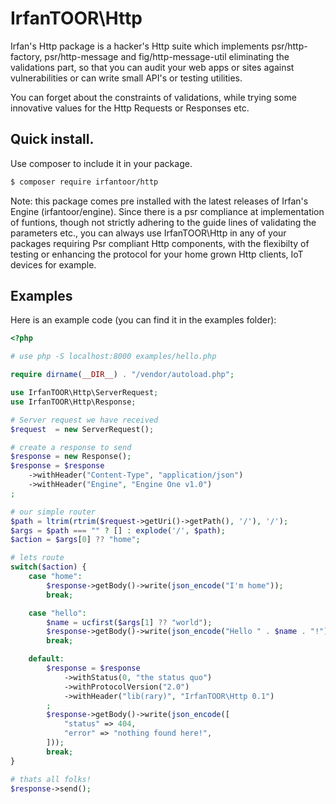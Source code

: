 # IrfanTOOR\Http

Irfan's Http package is a hacker's Http suite which implements psr/http-factory,
psr/http-message and fig/http-message-util eliminating the validations part, so 
that you can audit your web apps or sites against vulnerabilities or can write 
small API's or testing utilities. 

You can forget about the constraints of validations, while trying some innovative
values for the Http Requests or Responses etc.

## Quick install.
Use composer to include it in your package.

```sh
$ composer require irfantoor/http
```

Note: this package comes pre installed with the latest releases of Irfan's Engine
(irfantoor/engine). Since there is a psr compliance at implementation of funtions,
though not strictly adhering to the guide lines of validating the parameters etc.,
you can always use IrfanTOOR\Http in any of your packages requiring Psr compliant
Http components, with the flexibilty of testing or enhancing the protocol for your
home grown Http clients, IoT devices for example.

## Examples

Here is an example code (you can find it in the examples folder):

```php
<?php

# use php -S localhost:8000 examples/hello.php

require dirname(__DIR__) . "/vendor/autoload.php";

use IrfanTOOR\Http\ServerRequest;
use IrfanTOOR\Http\Response;

# Server request we have received
$request  = new ServerRequest();

# create a response to send
$response = new Response();
$response = $response
    ->withHeader("Content-Type", "application/json")
    ->withHeader("Engine", "Engine One v1.0")
;

# our simple router
$path = ltrim(rtrim($request->getUri()->getPath(), '/'), '/');
$args = $path === "" ? [] : explode('/', $path);
$action = $args[0] ?? "home";

# lets route
switch($action) {
    case "home":
        $response->getBody()->write(json_encode("I'm home"));
        break;

    case "hello":
        $name = ucfirst($args[1] ?? "world");
        $response->getBody()->write(json_encode("Hello " . $name . "!"));
        break;

    default:
        $response = $response
            ->withStatus(0, "the status quo")
            ->withProtocolVersion("2.0")
            ->withHeader("lib(rary)", "IrfanTOOR\Http 0.1")
        ;
        $response->getBody()->write(json_encode([
            "status" => 404,
            "error" => "nothing found here!",
        ]));
        break;
}

# thats all folks!
$response->send();
```
